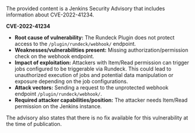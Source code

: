 The provided content is a Jenkins Security Advisory that includes information about CVE-2022-41234.

**CVE-2022-41234**

*   **Root cause of vulnerability:** The Rundeck Plugin does not protect access to the `/plugin/rundeck/webhook/` endpoint.
*   **Weaknesses/vulnerabilities present:** Missing authorization/permission check on the webhook endpoint.
*   **Impact of exploitation:** Attackers with Item/Read permission can trigger jobs configured to be triggerable via Rundeck. This could lead to unauthorized execution of jobs and potential data manipulation or exposure depending on the job configurations.
*   **Attack vectors:** Sending a request to the unprotected webhook endpoint `/plugin/rundeck/webhook/`.
*   **Required attacker capabilities/position:** The attacker needs Item/Read permission on the Jenkins instance.

The advisory also states that there is no fix available for this vulnerability at the time of publication.